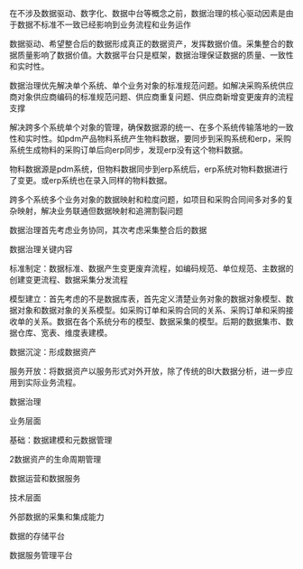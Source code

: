 在不涉及数据驱动、数字化、数据中台等概念之前，数据治理的核心驱动因素是由于数据不标准不一致已经影响到业务流程和业务运作

数据驱动、希望整合后的数据形成真正的数据资产，发挥数据价值。采集整合的数据质量影响了数据价值。大数据平台只是框架，数据治理保证数据的质量、一致性和实时性。

数据治理优先解决单个系统、单个业务对象的标准规范问题。如解决采购系统供应商对象供应商编码的标准规范问题、供应商重复问题、供应商新增变更废弃的流程支撑

解决跨多个系统单个对象的管理，确保数据源的统一、在多个系统传输落地的一致性和实时性。如pdm产品物料系统产生物料数据，要同步到采购系统和erp，采购系统生成物料的采购订单后向erp同步，发现erp没有这个物料数据。

物料数据源是pdm系统，但物料数据同步到erp系统后，erp系统对物料数据进行了变更。或erp系统也在录入同样的物料数据。

跨多个系统多个业务对象的数据映射和粒度问题，如项目和采购合同间多对多的复杂映射，解决业务联通但数据映射和追溯割裂问题

数据治理首先考虑业务协同，其次考虑采集整合后的数据



数据治理关键内容

标准制定：数据标准、数据产生变更废弃流程，如编码规范、单位规范、主数据的创建变更流程、数据采集分发流程

模型建立：首先考虑的不是数据库表，首先定义清楚业务对象的数据对象模型、数据对象和数据对象的关系模型。如采购订单和采购合同的关系、采购订单和采购接收单的关系。数据在各个系统分布的模型、数据采集的模型。后期的数据集市、数据仓库、宽表、维度表建模。

数据沉淀：形成数据资产

服务开放：将数据资产以服务形式对外开放，除了传统的BI大数据分析，进一步应用到实际业务流程。





数据治理

业务层面

基础：数据建模和元数据管理

2数据资产的生命周期管理

数据运营和数据服务

技术层面

外部数据的采集和集成能力

数据的存储平台

数据服务管理平台